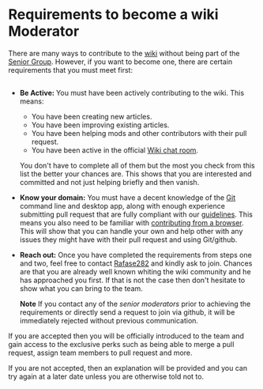 # Requirements to become a wiki Moderator

There are many ways to contribute to the [wiki](Wiki-Central) without being part of the [Senior Group](Wiki-Senior-Mods). However, if you want to become one, there are certain requirements that you must meet first:

##  

- **Be Active:** You must have been actively contributing to the wiki. This means:

  - You have been creating new articles.
  - You have been improving existing articles.
  - You have been helping mods and other contributors with their pull request.
  - You have been active in the official [Wiki chat room](https://gitter.im/FreeCodeCamp/Wiki).

  You don't have to complete all of them but the most you check from this list the better your chances are. This shows that you are interested and committed and not just helping briefly and then vanish.

- **Know your domain:** You must have a decent knowledge of the [Git](Git) command line and desktop app, along with enough experience submitting pull request that are fully compliant with our [guidelines](PULL_REQUEST_TEMPLATE). This means you also need to be familiar with [contributing from a browser](Wiki-Contribute-Online). This will show that you can handle your own and help other with any issues they might have with their pull request and using Git/github.

- **Reach out:** Once you have completed the requirements from steps one and two, feel free to contact [Rafase282](https://gitter.im/Rafase282) and kindly ask to join. Chances are that you are already well known whiting the wiki community and he has approached you first. If that is not the case then don't hesitate to show what you can bring to the team.

  **Note** If you contact any of the _senior moderators_ prior to achieving the requirements or directly send a request to join via github, it will be immediately rejected without previous communication.

If you are accepted then you will be officially introduced to the team and gain access to the exclusive perks such as being able to merge a pull request, assign team members to pull request and more.

If you are not accepted, then an explanation will be provided and you can try again at a later date unless you are otherwise told not to.
